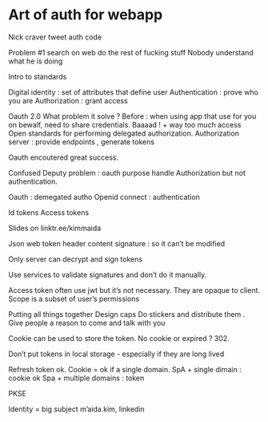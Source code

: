 # Art of auth for webapp

Nick craver tweet auth code

Problem #1
search on web
do the rest of fucking stuff
Nobody understand what he is doing

Intro to standards

Digital identity : set of attributes that define user
Authentication : prove who you are
Authorization : grant access

Oauth 2.0
What problem it solve ? Before : when using app that use for you on bewalf, need to share credentials. Baaaad ! + way too much access
Open standards for performing delegated authorization.
Authorization server : provide endpoints , generate tokens

Oauth encoutered great success.

Confused Deputy problem : oauth purpose handle Authorization but not authentication.

Oauth : demegated autho
Openid connect : authentication

Id tokens
Access tokens

Slides on linktr.ee/kimmaida

Json web token
header
content
signature : so it can’t be modified

Only server can decrypt and sign tokens

Use services to validate signatures and don’t do it manually.

Access token often use jwt but it’s not necessary. They are opaque to client. Scope is a subset of user’s permissions

Putting all things together
Design caps
Do stickers and distribute them . Give people a reason to come and talk with you

Cookie can be used to store the token. No cookie or expired ? 302.

Don’t put tokens in local storage - especially if they are long lived

Refresh token ok.
Cookie = ok if a single domain.
SpA + single dimain : cookie ok
Spa + multiple domains : token

PKSE

Identity = big subject
m’aida.kim, linkedin